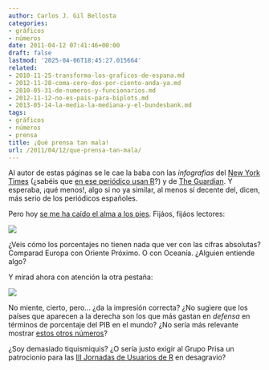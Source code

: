 ```yaml
---
author: Carlos J. Gil Bellosta
categories:
- gráficos
- números
date: 2011-04-12 07:41:46+00:00
draft: false
lastmod: '2025-04-06T18:45:27.015664'
related:
- 2010-11-25-transforma-los-graficos-de-espana.md
- 2012-11-28-coma-cero-dos-por-ciento-anda-ya.md
- 2010-05-31-de-numeros-y-funcionarios.md
- 2012-11-12-no-es-pais-para-biplots.md
- 2013-05-14-la-media-la-mediana-y-el-bundesbank.md
tags:
- gráficos
- números
- prensa
title: ¡Qué prensa tan mala!
url: /2011/04/12/que-prensa-tan-mala/
---
```


Al autor de estas páginas se le cae la baba con las _infografías_ del [New York Times](http://learning.blogs.nytimes.com/2011/04/08/data-visualized-more-on-teaching-with-infographics/?scp=1&sq=infographics&st=cse) (¿sabéis que [en ese periódico usan R](http://www.drewconway.com/zia/?p=2658)?) y de [The Guardian](http://www.guardian.co.uk/news/datablog). Y esperaba, ¡qué menos!, algo si no ya similar, al menos sí decente del, dicen, más serio de los periódicos españoles.

Pero hoy [se me ha caído el alma a los pies](http://www.elpais.com/graficos/internacional/Gasto/militar/internacional/elpepuint/20110411elpepuint_1/Ges/). Fijáos, fijáos lectores:


[![](/wp-uploads/2011/04/el_pais_gasto_militar_1.png#center)
](/wp-uploads/2011/04/el_pais_gasto_militar_1.png#center)



¿Veis cómo los porcentajes no tienen nada que ver con las cifras absolutas? Comparad Europa con Oriente Próximo. O con Oceanía. ¿Alguien entiende algo?

Y mirad ahora con atención la otra pestaña:


[![](/wp-uploads/2011/04/el_pais_gasto_militar_2.png#center)
](/wp-uploads/2011/04/el_pais_gasto_militar_2.png#center)



No miente, cierto, pero... ¿da la impresión correcta? ¿No sugiere que los países que aparecen a la derecha son los que más gastan en _defensa_ en términos de porcentaje del PIB en el mundo? ¿No sería más relevante mostrar [estos otros números](http://es.wikipedia.org/wiki/Anexo:Pa%C3%ADses_por_gastos_militares#Lista_de_pa.C3.ADses_por_el_gasto_militar_como_porcentaje_del_PIB)?

¿Soy demasiado tiquismiquis? ¿O sería justo exigir al Grupo Prisa un patrocionio para las [III Jornadas de Usuarios de R](http://usar.org.es/) en desagravio?